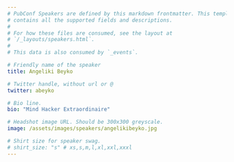 ```yaml
---
# PubConf Speakers are defined by this markdown frontmatter. This template
# contains all the supported fields and descriptions.
#
# For how these files are consumed, see the layout at
# `/_layouts/speakers.html`.
#
# This data is also consumed by `_events`.

# Friendly name of the speaker
title: Angeliki Beyko

# Twitter handle, without url or @
twitter: abeyko

# Bio line.
bio: "Mind Hacker Extraordinaire"

# Headshot image URL. Should be 300x300 greyscale.
image: /assets/images/speakers/angelikibeyko.jpg

# Shirt size for speaker swag.
# shirt_size: "s" # xs,s,m,l,xl,xxl,xxxl
---
```

